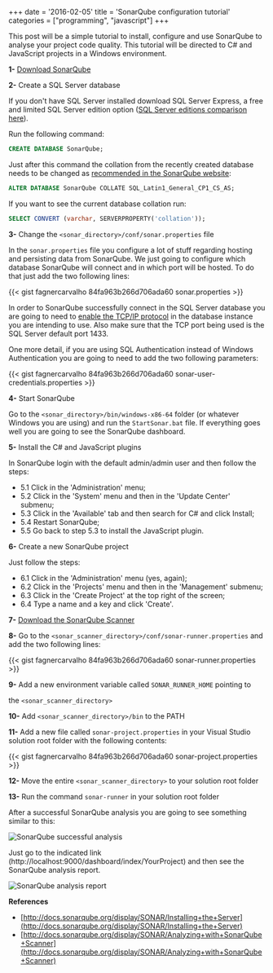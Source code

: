 +++
date = '2016-02-05'
title = 'SonarQube configuration tutorial'
categories = ["programming", "javascript"]
+++

This post will be a simple tutorial to install, configure and use SonarQube to analyse your project code quality. This tutorial will be directed to C# and JavaScript projects in a Windows environment.

**1-** [Download SonarQube](http://www.sonarqube.org/downloads/)

**2-** Create a SQL Server database

<p class="message">
  If you don't have SQL Server installed download SQL Server Express, a
  free and limited SQL Server edition option (<a href="https://www.microsoft.com/en-us/server-cloud/products/sql-server-editions/overview.aspx">SQL Server editions comparison here</a>).
</p>

Run the following command:
```sql
CREATE DATABASE SonarQube;
```

Just after this command the collation from the recently created database needs to be changed as [recommended in the SonarQube website](http://docs.sonarqube.org/display/SONAR/Installing+the+Server#InstallingtheServer-installingDatabaseInstallingtheDatabase):

```sql
ALTER DATABASE SonarQube COLLATE SQL_Latin1_General_CP1_CS_AS;
```

If you want to see the current database collation run:

```sql
SELECT CONVERT (varchar, SERVERPROPERTY('collation'));
```

**3-** Change the ``<sonar_directory>/conf/sonar.properties`` file

In the ``sonar.properties`` file you configure a lot of stuff regarding hosting and persisting data from SonarQube. We just going to configure which database SonarQube will connect and in which port will be hosted.
To do that just add the two following lines:

{{< gist fagnercarvalho 84fa963b266d706ada60 sonar.properties >}}

In order to SonarQube successfully connect in the SQL Server database you are going to need to [enable the TCP/IP protocol](https://technet.microsoft.com/en-us/library/hh231672(v=sql.110).aspx) in the database instance you are intending to use. Also make sure that the TCP port being used is the SQL Server default port 1433.

One more detail, if you are using SQL Authentication instead of Windows Authentication you are going to need to add the two following parameters:

{{< gist fagnercarvalho 84fa963b266d706ada60 sonar-user-credentials.properties >}}

**4-** Start SonarQube

Go to the ``<sonar_directory>/bin/windows-x86-64`` folder (or whatever Windows you are using) and run the ``StartSonar.bat`` file.
If everything goes well you are going to see the SonarQube dashboard.

**5-** Install the C# and JavaScript plugins

In SonarQube login with the default admin/admin user and then follow the steps:

- 5.1 Click in the 'Administration' menu;
- 5.2 Click in the 'System' menu and then in the 'Update Center' submenu;
- 5.3 Click in the 'Available' tab and then search for C# and click Install;
- 5.4 Restart SonarQube;
- 5.5 Go back to step 5.3 to install the JavaScript plugin.

**6-** Create a new SonarQube project

Just follow the steps:

- 6.1 Click in the 'Administration' menu (yes, again);
- 6.2 Click in the 'Projects' menu and then in the 'Management' submenu;
- 6.3 Click in the 'Create Project' at the top right of the screen;
- 6.4 Type a name and a key and click 'Create'.

**7-** [Download the SonarQube Scanner](http://docs.sonarqube.org/display/SONAR/Analyzing+with+SonarQube+Scanner)

**8-** Go to the ``<sonar_scanner_directory>/conf/sonar-runner.properties`` and add the two following lines:

{{< gist fagnercarvalho 84fa963b266d706ada60 sonar-runner.properties >}}

**9-** Add a new environment variable called ``SONAR_RUNNER_HOME`` pointing to

the ``<sonar_scanner_directory>``

**10-** Add ``<sonar_scanner_directory>/bin`` to the PATH

**11-** Add a new file called ``sonar-project.properties`` in your Visual Studio solution root folder with the following contents:

{{< gist fagnercarvalho 84fa963b266d706ada60 sonar-project.properties >}}

**12-** Move the entire ``<sonar_scanner_directory>`` to your solution root folder

**13-** Run the command ``sonar-runner`` in your solution root folder

After a successful SonarQube analysis you are going to see something similar to this:

![SonarQube successful analysis](/images/sonarqube-successful-analysis.png)

Just go to the indicated link (http://localhost:9000/dashboard/index/YourProject) and then see the SonarQube analysis report.

![SonarQube analysis report](/images/sonarqube-report.png)

**References**

- [http://docs.sonarqube.org/display/SONAR/Installing+the+Server](http://docs.sonarqube.org/display/SONAR/Installing+the+Server)
- [http://docs.sonarqube.org/display/SONAR/Analyzing+with+SonarQube+Scanner](http://docs.sonarqube.org/display/SONAR/Analyzing+with+SonarQube+Scanner)
